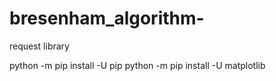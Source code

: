 # bresenham_algorithm-

request library 

python -m pip install -U pip
python -m pip install -U matplotlib
